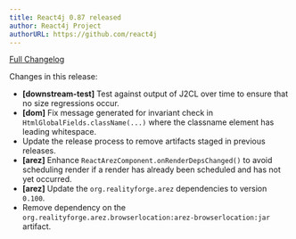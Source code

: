 ```yaml
---
title: React4j 0.87 released
author: React4j Project
authorURL: https://github.com/react4j
---
```


[Full Changelog](https://github.com/react4j/react4j/compare/v0.86...v0.87)

Changes in this release:

* **\[downstream-test\]** Test against output of J2CL over time to ensure that no size regressions occur.
* **\[dom\]** Fix message generated for invariant check in `HtmlGlobalFields.className(...)` where the
  classname element has leading whitespace.
* Update the release process to remove artifacts staged in previous releases.
* **\[arez\]** Enhance `ReactArezComponent.onRenderDepsChanged()` to avoid scheduling render if a render
  has already been scheduled and has not yet occurred.
* **\[arez\]** Update the `org.realityforge.arez` dependencies to version `0.100`.
* Remove dependency on the `org.realityforge.arez.browserlocation:arez-browserlocation:jar` artifact.
